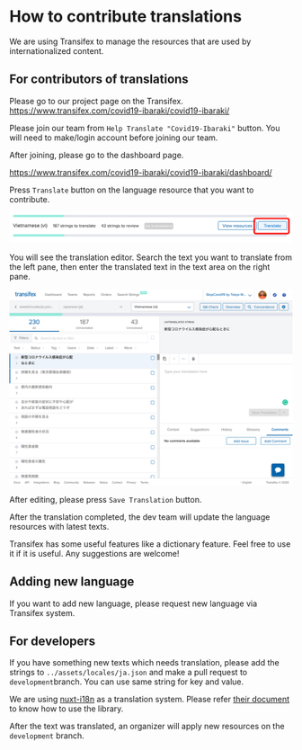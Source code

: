 # How to contribute translations

We are using Transifex to manage the resources that are used by internationalized content.

## For contributors of translations

Please go to our project page on the Transifex.<br>
https://www.transifex.com/covid19-ibaraki/covid19-ibaraki/

Please join our team from `Help Translate "Covid19-Ibaraki"` button. You will need to make/login account before joining our team.

<!-- ![](./.github/img/2020-03-16-16-05-37.png) -->

After joining, please go to the dashboard page.

https://www.transifex.com/covid19-ibaraki/covid19-ibaraki/dashboard/

Press `Translate` button on the language resource that you want to contribute.

![](./.github/img/2020-03-16-16-09-47.png)

You will see the translation editor. Search the text you want to translate from the left pane, then enter the translated text in the text area on the right pane.

![](./.github/img/2020-03-16-16-11-14.png)

After editing, please press `Save Translation` button.

After the translation completed, the dev team will update the language resources with latest texts.

Transifex has some useful features like a dictionary feature. Feel free to use it if it is useful. Any suggestions are welcome!

## Adding new language

If you want to add new language, please request new language via Transifex system.

## For developers

If you have something new texts which needs translation, please add the strings to `../assets/locales/ja.json` and make a pull request to `development`branch. You can use same string for key and value.

We are using [nuxt-i18n](https://github.com/nuxt-community/nuxt-i18n) as a translation system. Please refer [their document](https://nuxtjs.org/examples/i18n/) to know how to use the library.

After the text was translated, an organizer will apply new resources on the `development` branch.
